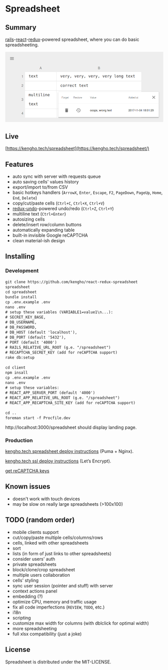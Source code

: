 # Spreadsheet

## Summary

[rails](http://rubyonrails.org/)-[react](https://facebook.github.io/react/)-[redux](http://redux.js.org/docs/introduction/)-powered spreadsheet, where you can do basic spreadsheeting.

![main view](/doc/img/main.png?raw=true)

## Live

[https://kengho.tech/spreadsheet](https://kengho.tech/spreadsheet/)

## Features

* auto sync with server with requests queue
* auto saving cells' values history
* export/import to/from CSV
* basic hotkeys handlers (`ArrowX`, `Enter`, `Escape`, `F2`, `PageDown`, `PageUp`, `Home`, `End`, `Delete`)
* copy/cut/paste cells (`Ctrl+C`, `Ctrl+X`, `Ctrl+V`)
* [redux-undo](https://github.com/omnidan/redux-undo)-powered undo/redo (`Ctrl+Z`, `Ctrl+Y`)
* multiline text (`Ctrl+Enter`)
* autosizing cells
* delete/insert row/column buttons
* automatically expanding table
* built-in invisible Google reCAPTCHA
* clean material-ish design

## Installing

### Development

```
git clone https://github.com/kengho/react-redux-spreadsheet spreadsheet
cd spreadsheet
bundle install
cp .env.example .env
nano .env
# setup these variables (VARIABLE1=value1\n...):
# SECRET_KEY_BASE,
# DB_USERNAME,
# DB_PASSWORD,
# DB_HOST (default 'localhost'),
# DB_PORT (default '5432'),
# PORT (default '4000')
# RAILS_RELATIVE_URL_ROOT (g.e. "/spreadsheet")
# RECAPTCHA_SECRET_KEY (add for reCAPTCHA support)
rake db:setup

cd client
npm insall
cp .env.example .env
nano .env
# setup these variables:
# REACT_APP_SERVER_PORT (default '4000')
# REACT_APP_RELATIVE_URL_ROOT (g.e. "/spreadsheet")
# REACT_APP_RECAPTCHA_SITE_KEY (add for reCAPTCHA support)

cd ..
foreman start -f Procfile.dev
```

http://localhost:3000/spreadsheet should display landing page.

### Production

[kengho.tech spreadsheet deploy instructions](https://gist.github.com/kengho/33a3e3da78006be1c9176af419f77063) (Puma + Nginx).

[kengho.tech ssl deploy instructions](https://gist.github.com/kengho/35114761b5ba338ed260a20c063df209) (Let’s Encrypt).

[get reCAPTCHA keys](https://www.google.com/recaptcha/admin)

## Known issues

* doesn't work with touch devices
* may be slow on really large spreadsheets (>100x100)

## TODO (random order)

* mobile clients support
* cut/copy/paste multiple cells/columns/rows
* cells, linked with other spreadsheets
* sort
* lists (in form of just links to other spreadsheets)
* consider users' auth
* private spreadsheets
* block/clone/crop spreadsheet
* multiple users collaboration
* cells' styling
* sync user session (pointer and stuff) with server
* context actions panel
* embedding (?)
* optimize CPU, memory and traffic usage
* fix all code imperfections (`REVIEW`, `TODO`, etc.)
* i18n
* scripting
* customize max width for columns (with dblclick for optimal width)
* more spreadsheeting
* full xlsx compatibility (just a joke)

## License

Spreadsheet is distributed under the MIT-LICENSE.
